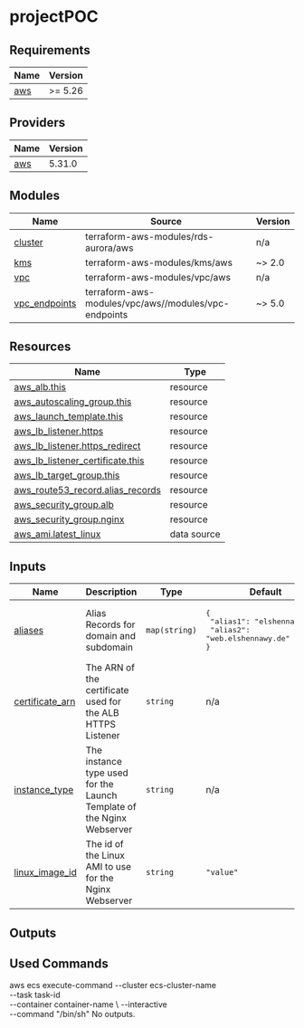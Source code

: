 # projectPOC
## Requirements

| Name | Version |
|------|---------|
| <a name="requirement_aws"></a> [aws](#requirement\_aws) | >= 5.26 |

## Providers

| Name | Version |
|------|---------|
| <a name="provider_aws"></a> [aws](#provider\_aws) | 5.31.0 |

## Modules

| Name | Source | Version |
|------|--------|---------|
| <a name="module_cluster"></a> [cluster](#module\_cluster) | terraform-aws-modules/rds-aurora/aws | n/a |
| <a name="module_kms"></a> [kms](#module\_kms) | terraform-aws-modules/kms/aws | ~> 2.0 |
| <a name="module_vpc"></a> [vpc](#module\_vpc) | terraform-aws-modules/vpc/aws | n/a |
| <a name="module_vpc_endpoints"></a> [vpc\_endpoints](#module\_vpc\_endpoints) | terraform-aws-modules/vpc/aws//modules/vpc-endpoints | ~> 5.0 |

## Resources

| Name | Type |
|------|------|
| [aws_alb.this](https://registry.terraform.io/providers/hashicorp/aws/latest/docs/resources/alb) | resource |
| [aws_autoscaling_group.this](https://registry.terraform.io/providers/hashicorp/aws/latest/docs/resources/autoscaling_group) | resource |
| [aws_launch_template.this](https://registry.terraform.io/providers/hashicorp/aws/latest/docs/resources/launch_template) | resource |
| [aws_lb_listener.https](https://registry.terraform.io/providers/hashicorp/aws/latest/docs/resources/lb_listener) | resource |
| [aws_lb_listener.https_redirect](https://registry.terraform.io/providers/hashicorp/aws/latest/docs/resources/lb_listener) | resource |
| [aws_lb_listener_certificate.this](https://registry.terraform.io/providers/hashicorp/aws/latest/docs/resources/lb_listener_certificate) | resource |
| [aws_lb_target_group.this](https://registry.terraform.io/providers/hashicorp/aws/latest/docs/resources/lb_target_group) | resource |
| [aws_route53_record.alias_records](https://registry.terraform.io/providers/hashicorp/aws/latest/docs/resources/route53_record) | resource |
| [aws_security_group.alb](https://registry.terraform.io/providers/hashicorp/aws/latest/docs/resources/security_group) | resource |
| [aws_security_group.nginx](https://registry.terraform.io/providers/hashicorp/aws/latest/docs/resources/security_group) | resource |
| [aws_ami.latest_linux](https://registry.terraform.io/providers/hashicorp/aws/latest/docs/data-sources/ami) | data source |

## Inputs

| Name | Description | Type | Default | Required |
|------|-------------|------|---------|:--------:|
| <a name="input_aliases"></a> [aliases](#input\_aliases) | Alias Records for domain and subdomain | `map(string)` | <pre>{<br>  "alias1": "elshennawy.de",<br>  "alias2": "web.elshennawy.de"<br>}</pre> | no |
| <a name="input_certificate_arn"></a> [certificate\_arn](#input\_certificate\_arn) | The ARN of the certificate used for the ALB HTTPS Listener | `string` | n/a | yes |
| <a name="input_instance_type"></a> [instance\_type](#input\_instance\_type) | The instance type used for the Launch Template of the Nginx Webserver | `string` | n/a | yes |
| <a name="input_linux_image_id"></a> [linux\_image\_id](#input\_linux\_image\_id) | The id of the Linux AMI to use for the Nginx Webserver | `string` | `"value"` | no |

## Outputs

## Used Commands
aws ecs execute-command --cluster ecs-cluster-name \
    --task task-id \
    --container container-name \ 
    --interactive \
    --command "/bin/sh"
No outputs.